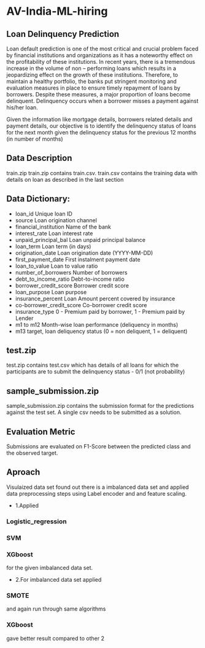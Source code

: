 # AV-India-ML-hiring
## Loan Delinquency Prediction
Loan default prediction is one of the most critical and crucial problem faced by financial institutions and organizations as it has a noteworthy effect on the profitability of these institutions. In recent years, there is a tremendous increase in the volume of non – performing loans which results in a jeopardizing effect on the growth of these institutions. Therefore, to maintain a healthy portfolio, the banks put stringent monitoring and evaluation measures in place to ensure timely repayment of loans by borrowers. Despite these measures, a major proportion of loans become delinquent. Delinquency occurs when a borrower misses a payment against his/her loan.

Given the information like mortgage details, borrowers related details and payment details, our objective is to identify the delinquency status of loans for the next month given the delinquency status for the previous 12 months (in number of months)

## Data Description
train.zip
train.zip contains train.csv. train.csv contains the training data with details on loan as described in the last section

## Data Dictionary:

 - loan_id	Unique loan ID
 - source	Loan origination channel
 - financial_institution	Name of the bank
 - interest_rate	Loan interest rate
 - unpaid_principal_bal	Loan unpaid principal balance
 - loan_term	Loan term (in days)
 - origination_date	Loan origination date (YYYY-MM-DD)
 - first_payment_date	First instalment payment date
 - loan_to_value	Loan to value ratio
 - number_of_borrowers	Number of borrowers
 - debt_to_income_ratio	Debt-to-income ratio
 - borrower_credit_score	Borrower credit score
 - loan_purpose	Loan purpose
 - insurance_percent	Loan Amount percent covered by insurance
 - co-borrower_credit_score	Co-borrower credit score
 - insurance_type	0 - Premium paid by borrower, 1 - Premium paid by Lender
 - m1 to m12	Month-wise loan performance (deliquency in months)
 - m13	target, loan deliquency status (0 = non deliquent, 1 = deliquent)
## test.zip
test.zip contains test.csv which has details of all loans for which the participants are to submit the delinquency status - 0/1 (not probability)

## sample_submission.zip
sample_submission.zip contains the submission format for the predictions against the test set. A single csv needs to be submitted as a solution.

## Evaluation Metric
Submissions are evaluated on F1-Score between the predicted class and the observed target.

## Aproach
Visulaized data set found out there is a imbalanced data set and applied data preprocessing steps using Label encoder and and feature scaling.
 - 1.Applied 
### Logistic_regression 
### SVM 
### XGboost 
for the given imbalanced data set.

 - 2.For imbalanced data set applied 
### SMOTE 
and again run through same algorithms 
### XGboost 
gave better result compared to other 2
